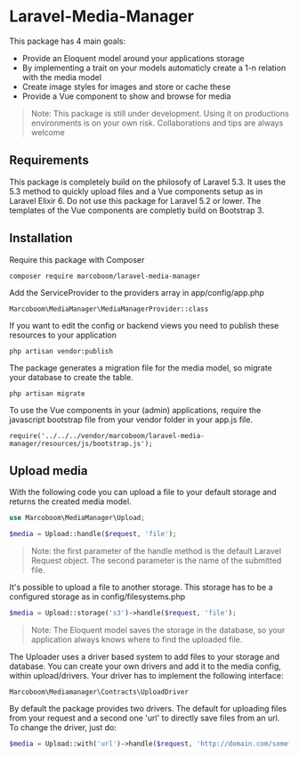 # Laravel-Media-Manager
This package has 4 main goals:
* Provide an Eloquent model around your applications storage
* By implementing a trait on your models automaticly create a 1-n relation with the media model
* Create image styles for images and store or cache these
* Provide a Vue component to show and browse for media


> Note: This package is still under development. Using it on productions environments is on your own risk. Collaborations and tips are always welcome

## Requirements
This package is completely build on the philosofy of Laravel 5.3. It uses the 5.3 method to quickly upload files and a Vue components setup as in Laravel Elixir 6. Do not use this package for Laravel 5.2 or lower. The templates of the Vue components are completly build on Bootstrap 3.

## Installation

Require this package with Composer
    
    composer require marcoboom/laravel-media-manager
    
Add the ServiceProvider to the providers array in app/config/app.php

    Marcoboom\MediaManager\MediaManagerProvider::class

If you want to edit the config or backend views you need to publish these resources to your application

    php artisan vendor:publish
    
The package generates a migration file for the media model, so migrate your database to create the table.

    php artisan migrate

To use the Vue components in your (admin) applications, require the javascript bootstrap file from your vendor folder in your app.js file.

    require('../../../vendor/marcoboom/laravel-media-manager/resources/js/bootstrap.js');

## Upload media

With the following code you can upload a file to your default storage and returns the created media model.

```php
use Marcoboom\MediaManager\Upload;

$media = Upload::handle($request, 'file');

```

> Note: the first parameter of the handle method is the default Laravel Request object. The second parameter is the name of the submitted file.

It's possible to upload a file to another storage. This storage has to be a configured storage as in config/filesystems.php

```php
$media = Upload::storage('s3')->handle($request, 'file');
```

> Note: The Eloquent model saves the storage in the database, so your application always knows where to find the uploaded file.

The Uploader uses a driver based system to add files to your storage and database. You can create your own drivers and add it to the media config, within upload/drivers. Your driver has to implement the following interface:

    Marcoboom\Mediamanager\Contracts\UploadDriver
    
By default the package provides two drivers. The default for uploading files from your request and a second one 'url' to directly save files from an url. To change the driver, just do:

```php
$media = Upload::with('url')->handle($request, 'http://domain.com/somefile.jpg');
```




